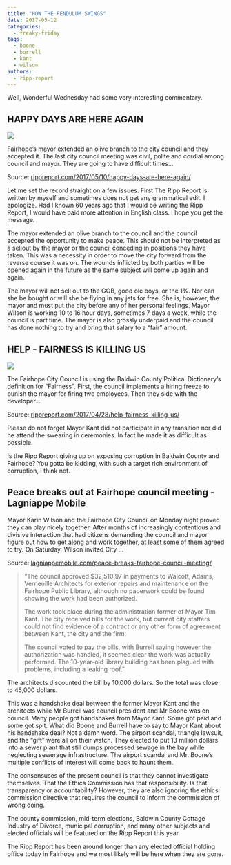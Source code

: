 ```yaml
---
title: "HOW THE PENDULUM SWINGS"
date: 2017-05-12
categories: 
  - freaky-friday
tags: 
  - boone
  - burrell
  - kant
  - wilson
authors: 
  - ripp-report
---
```


Well, Wonderful Wednesday had some very interesting commentary.

## HAPPY DAYS ARE HERE AGAIN

![](https://cdn.rippreport.com/wp-content/uploads/2017/05/640px-Fairhope_Pier_and_walkway1.jpg)

Fairhope’s mayor extended an olive branch to the city council and they accepted it. The last city council meeting was civil, polite and cordial among council and mayor. They are going to have difficult times...

Source: [rippreport.com/2017/05/10/happy-days-are-here-again/](https://rippreport.com/happy-days-are-here-again/)

Let me set the record straight on a few issues. First The Ripp Report is written by myself and sometimes does not get any grammatical edit. I apologize. Had I known 60 years ago that I would be writing the Ripp Report, I would have paid more attention in English class. I hope you get the message.

The mayor extended an olive branch to the council and the council accepted the opportunity to make peace. This should not be interpreted as a sellout by the mayor or the council conceding in positions they have taken. This was a necessity in order to move the city forward from the reverse course it was on. The wounds inflicted by both parties will be opened again in the future as the same subject will come up again and again.

The mayor will not sell out to the GOB, good ole boys, or the 1%. Nor can she be bought or will she be flying in any jets for free. She is, however, the mayor and must put the city before any of her personal feelings. Mayor Wilson is working 10 to 16 hour days, sometimes 7 days a week, while the council is part time. The mayor is also grossly underpaid and the council has done nothing to try and bring that salary to a “fair” amount.

## HELP - FAIRNESS IS KILLING US

![](https://cdn.rippreport.com/wp-content/uploads/2017/05/help-153094_6401.png)

The Fairhope City Council is using the Baldwin County Political Dictionary’s definition for “Fairness”. First, the council implements a hiring freeze to punish the mayor for firing two employees. Then they side with the developer...

Source: [rippreport.com/2017/04/28/help-fairness-killing-us/](https://rippreport.com/help-fairness-killing-us/)

Please do not forget Mayor Kant did not participate in any transition nor did he attend the swearing in ceremonies. In fact he made it as difficult as possible.

Is the Ripp Report giving up on exposing corruption in Baldwin County and Fairhope? You gotta be kidding, with such a target rich environment of corruption, I think not.

## Peace breaks out at Fairhope council meeting - Lagniappe Mobile

Mayor Karin Wilson and the Fairhope City Council on Monday night proved they can play nicely together. After months of increasingly contentious and divisive interaction that had citizens demanding the council and mayor figure out how to get along and work together, at least some of them agreed to try. On Saturday, Wilson invited City …

Source: [lagniappemobile.com/peace-breaks-fairhope-council-meeting/](lagniappemobile.com/peace-breaks-fairhope-council-meeting/)

> “The council approved $32,510.97 in payments to Walcott, Adams, Verneuille Architects for exterior repairs and maintenance on the Fairhope Public Library, although no paperwork could be found showing the work had been authorized.
> 
> The work took place during the administration former of Mayor Tim Kant. The city received bills for the work, but current city staffers could not find evidence of a contract or any other form of agreement between Kant, the city and the firm.
> 
> The council voted to pay the bills, with Burrell saying however the authorization was handled, it seemed clear the work was actually performed. The 10-year-old library building has been plagued with problems, including a leaking roof.”

The architects discounted the bill by 10,000 dollars. So the total was close to 45,000 dollars.

This was a handshake deal between the former Mayor Kant and the architects while Mr Burrell was council president and Mr Boone was on council. Many people got handshakes from Mayor Kant. Some got paid and some got spit. What did Boone and Burrell have to say to Mayor Kant about his handshake deal? Not a damn word. The airport scandal, triangle lawsuit, and the “gift” were all on their watch. They elected to put 13 million dollars into a sewer plant that still dumps processed sewage in the bay while neglecting sewerage infrastructure. The airport scandal and Mr. Boone’s multiple conflicts of interest will come back to haunt them.

The consensuses of the present council is that they cannot investigate themselves. That the Ethics Commission has that responsibility. Is that transparency or accountability? However, they are also ignoring the ethics commission directive that requires the council to inform the commission of wrong doing.

The county commission, mid-term elections, Baldwin County Cottage Industry of Divorce, municipal corruption, and many other subjects and elected officials will be featured on the Ripp Report this year.

The Ripp Report has been around longer than any elected official holding office today in Fairhope and we most likely will be here when they are gone.
